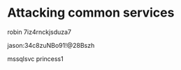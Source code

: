 # Attacking common services

robin 7iz4rnckjsduza7

jason:34c8zuNBo91!@28Bszh

mssqlsvc princess1



